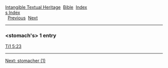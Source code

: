 [Intangible Textual Heritage](../../index)  [Bible](../index) 
[Index](index)   
[s Index](_s_)  
  [Previous](c10943)  [Next](c10945) 

------------------------------------------------------------------------

### &lt;stomach's&gt; 1 entry

[Ti1 5:23](../kjv/ti1005.htm#023)  

------------------------------------------------------------------------

[Next: stomacher (1)](c10945)
